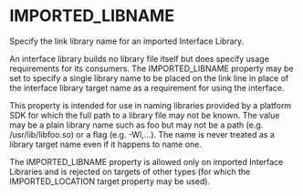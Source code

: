   

# IMPORTED_LIBNAME  
Specify the link library name for an imported
Interface Library.  

An interface library builds no library file itself but does specify
usage requirements for its consumers.  The IMPORTED_LIBNAME
property may be set to specify a single library name to be placed
on the link line in place of the interface library target name as
a requirement for using the interface.  

This property is intended for use in naming libraries provided by
a platform SDK for which the full path to a library file may not
be known.  The value may be a plain library name such as foo
but may not be a path (e.g. /usr/lib/libfoo.so) or a flag
(e.g. -Wl,...).  The name is never treated as a library target
name even if it happens to name one.  

The IMPORTED_LIBNAME property is allowed only on
imported Interface Libraries
and is rejected on targets of other types (for which
the IMPORTED_LOCATION target property may be used).  

